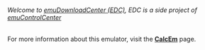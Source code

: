 ###### Welcome to [emuDownloadCenter (EDC)](https://github.com/PhoenixInteractiveNL/emuDownloadCenter/wiki/), EDC is a side project of [emuControlCenter](https://github.com/PhoenixInteractiveNL/emuControlCenter/wiki/)

For more information about this emulator, visit the [**CalcEm**](https://github.com/PhoenixInteractiveNL/emuDownloadCenter/wiki/Emulator-calcem#menu) page.
